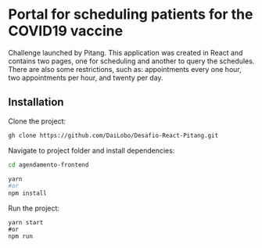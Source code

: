 # Portal for scheduling patients for the COVID19 vaccine

Challenge launched by Pitang. This application was created in React and contains two pages, one for scheduling and another to query the schedules. There are also some restrictions, such as: appointments every one hour, two appointments per hour, and twenty per day.

## Installation

Clone the project:

```bash
gh clone https://github.com/DaiLobo/Desafio-React-Pitang.git
```

Navigate to project folder and install dependencies:

```bash
cd agendamento-frontend

yarn
#or
npm install
```
Run the project:

```
yarn start
#or
npm run
```
